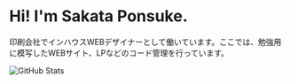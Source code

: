 # Hi! I'm Sakata Ponsuke.
印刷会社でインハウスWEBデザイナーとして働いています。ここでは、勉強用に模写したWEBサイト、LPなどのコード管理を行っています。

![GitHub Stats](https://github-readme-stats.vercel.app/api?username=your-username&show_icons=true&theme=radical)

